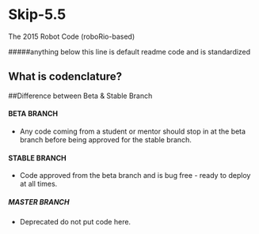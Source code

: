 # Skip-5.5
The 2015 Robot Code (roboRio-based)



#####anything below this line is default readme code and is standardized
## What is codenclature?

##Difference between Beta & Stable Branch


#### BETA BRANCH
- Any code coming from a student or mentor should stop in at the beta branch before being approved for the stable branch.

#### STABLE BRANCH
- Code approved from the beta branch and is bug free - ready to deploy at all times.

##### MASTER BRANCH
- Deprecated do not put code here.
